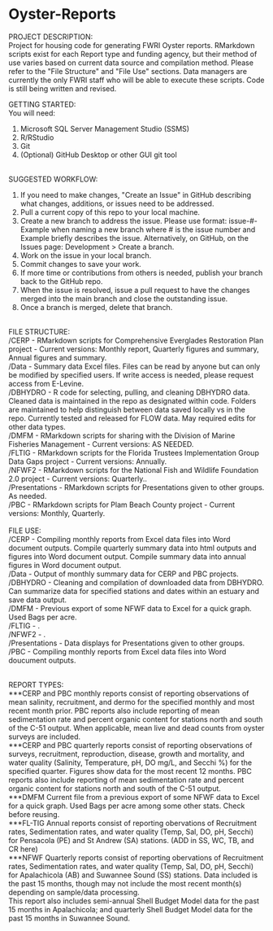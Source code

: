 # Oyster-Reports
PROJECT DESCRIPTION: <br>
Project for housing code for generating FWRI Oyster reports.  RMarkdown scripts exist for each Report type and funding agency, but their method of use varies based on current data source and compilation method. Please refer to the "File Structure" and "File Use" sections. 
Data managers are currently the only FWRI staff who will be able to execute these scripts. Code is still being written and revised.

GETTING STARTED: <br>
You will need:<br> 
1. Microsoft SQL Server Management Studio (SSMS)
2. R/RStudio
3. Git
4. (Optional) GitHub Desktop or other GUI git tool
<br>
SUGGESTED WORKFLOW:

1. If you need to make changes, "Create an Issue" in GitHub describing what changes, additions, or issues need to be addressed.
2. Pull a current copy of this repo to your local machine.
3. Create a new branch to address the issue. Please use format: issue-#-Example when naming a new branch where # is the issue number and Example briefly describes the issue. Alternatively, on GitHub, on the Issues page: Development > Create a branch.
4. Work on the issue in your local branch.
5. Commit changes to save your work.
6. If more time or contributions from others is needed, publish your branch back to the GitHub repo.
7. When the issue is resolved, issue a pull request to have the changes merged into the main branch and close the outstanding issue.
8. Once a branch is merged, delete that branch.
<br> 
FILE STRUCTURE: <br>
/CERP - RMarkdown scripts for Comprehensive Everglades Restoration Plan project - Current versions: Monthly report, Quarterly figures and summary, Annual figures and summary.<br>
/Data - Summary data Excel files. Files can be read by anyone but can only be modified by specified users. If write access is needed, please request access from E-Levine. <br>
/DBHYDRO - R code for selecting, pulling, and cleaning DBHYDRO data. Cleaned data is maintained in the repo as designated within code. Folders are maintained to help distinguish between data saved locally vs in the repo. Currently tested and released for FLOW data. May required edits for other data types.<br>
/DMFM - RMarkdown scripts for sharing with the Division of Marine Fisheries Management  - Current versions: AS NEEDED.<br>
/FLTIG - RMarkdown scripts for the Florida Trustees Implementation Group Data Gaps project  - Current versions: Annually.<br>
/NFWF2 - RMarkdown scripts for the National Fish and Wildlife Foundation 2.0 project - Current versions: Quarterly..<br>
/Presentations - RMarkdown scripts for Presentations given to other groups. As needed. <br>
/PBC - RMarkdown scripts for Plam Beach County project - Current versions: Monthly, Quarterly.<br>

<br>
FILE USE:<br>
/CERP - Compiling monthly reports from Excel data files into Word document outputs. Compile quarterly summary data into html outputs and figures into Word document output. Compile summary data into annual figures in Word document output.<br>
/Data - Output of monthly summary data for CERP and PBC projects.<br>
/DBHYDRO - Cleaning and compilation of downloaded data from DBHYDRO. Can summarize data for specified stations and dates within an estuary and save data output.<br>
/DMFM - Previous export of some NFWF data to Excel for a quick graph. Used Bags per acre.<br>
/FLTIG - .<br>
/NFWF2 - .<br>
/Presentations - Data displays for Presentations given to other groups. <br>
/PBC - Compiling monthly reports from Excel data files into Word doucument outputs.<br>
<br>

REPORT TYPES: <br>
***CERP and PBC monthly reports consist of reporting observations of mean salinity, recruitment, and dermo for the specified monthly and most recent month prior. PBC reports also include reporting of mean sedimentation rate and percent organic content for stations north and south of the C-51 output. When applicable, mean live and dead counts from oyster surveys are included. <br>
***CERP and PBC quarterly reports consist of reporting observations of surveys, recruitment, reproduction, disease, growth and mortality, and water quality (Salinity, Temperature, pH, DO mg/L, and Secchi %) for the specified quarter. Figures show data for the most recent 12 months. PBC reports also include reporting of mean sedimentation rate and percent organic content for stations north and south of the C-51 output. <br>
***DMFM Current file from a previous export of some NFWF data to Excel for a quick graph. Used Bags per acre among some other stats. Check before reusing. <br>
***FL-TIG Annual reports consist of reporting obervations of Recruitment rates, Sedimentation rates, and water quality (Temp, Sal, DO, pH, Secchi) for Pensacola (PE) and St Andrew (SA) stations. (ADD in SS, WC, TB, and CR here) <br>
***NFWF Quarterly reports consist of reporting obervations of Recruitment rates, Sedimentation rates, and water quality (Temp, Sal, DO, pH, Secchi) for Apalachicola (AB) and Suwannee Sound (SS) stations. Data included is the past 15 months, though may not include the most recent month(s) depending on sample/data processing. <br>
This report also includes semi-annual Shell Budget Model data for the past 15 months in Apalachicola; and quarterly Shell Budget Model data for the past 15 months in Suwannee Sound. <br>


